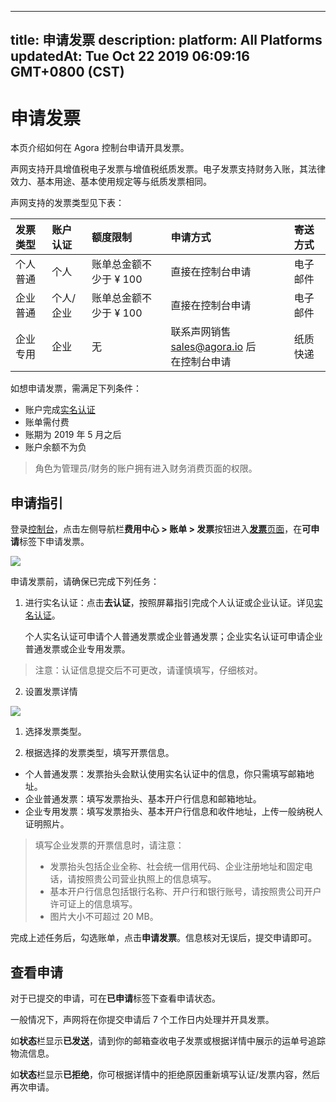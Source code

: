 
---
title: 申请发票
description: 
platform: All Platforms
updatedAt: Tue Oct 22 2019 06:09:16 GMT+0800 (CST)
---
# 申请发票
本页介绍如何在 Agora 控制台申请开具发票。

声网支持开具增值税电子发票与增值税纸质发票。电子发票支持财务入账，其法律效力、基本用途、基本使用规定等与纸质发票相同。

声网支持的发票类型见下表：

| 发票类型 | 账户认证  | 额度限制               | 申请方式                                                     | 寄送方式 |
| :------- | :-------- | :--------------------- | :----------------------------------------------------------- | :------- |
| 个人普通 | 个人      | 账单总金额不少于 ¥ 100 | 直接在控制台申请                                        | 电子邮件 |
| 企业普通 | 个人/企业 | 账单总金额不少于 ¥ 100 | 直接在控制台申请                                        | 电子邮件 |
| 企业专用 | 企业      | 无                     | 联系声网销售 [sales@agora.io](mailto:sales@agora.io) 后<br>在控制台申请 | 纸质快递 |

如想申请发票，需满足下列条件：

- 账户完成[实名认证](../../cn/Agora%20Platform/identity_authentication.md)
- 账单需付费
- 账期为 2019 年 5 月之后
- 账户余额不为负

> 角色为管理员/财务的账户拥有进入财务消费页面的权限。

## 申请指引

登录[控制台](https://dashboard.agora.io/)，点击左侧导航栏**费用中心 > 账单 > 发票**按钮进入[**发票**页面](https://dashboard.agora.io/finance/receipt)，在**可申请**标签下申请发票。

![](https://web-cdn.agora.io/docs-files/1562660018660)

申请发票前，请确保已完成下列任务：

1. 进行实名认证：点击**去认证**，按照屏幕指引完成个人认证或企业认证。详见[实名认证](../../cn/Agora%20Platform/identity_authentication.md)。
	
	个人实名认证可申请个人普通发票或企业普通发票；企业实名认证可申请企业普通发票或企业专用发票。
	
>注意：认证信息提交后不可更改，请谨慎填写，仔细核对。

2. 设置发票详情

![](https://web-cdn.agora.io/docs-files/1562663854968)

1) 选择发票类型。
   
2) 根据选择的发票类型，填写开票信息。
   
* 个人普通发票：发票抬头会默认使用实名认证中的信息，你只需填写邮箱地址。
* 企业普通发票：填写发票抬头、基本开户行信息和邮箱地址。
* 企业专用发票：填写发票抬头、基本开户行信息和收件地址，上传一般纳税人证明照片。
	
> 填写企业发票的开票信息时，请注意：
> - 发票抬头包括企业全称、社会统一信用代码、企业注册地址和固定电话，请按照贵公司营业执照上的信息填写。
> - 基本开户行信息包括银行名称、开户行和银行账号，请按照贵公司开户许可证上的信息填写。
> - 图片大小不可超过 20 MB。

完成上述任务后，勾选账单，点击**申请发票**。信息核对无误后，提交申请即可。

## 查看申请

对于已提交的申请，可在**已申请**标签下查看申请状态。

一般情况下，声网将在你提交申请后 7 个工作日内处理并开具发票。

如**状态**栏显示**已发送**，请到你的邮箱查收电子发票或根据详情中展示的运单号追踪物流信息。

如**状态**栏显示**已拒绝**，你可根据详情中的拒绝原因重新填写认证/发票内容，然后再次申请。


